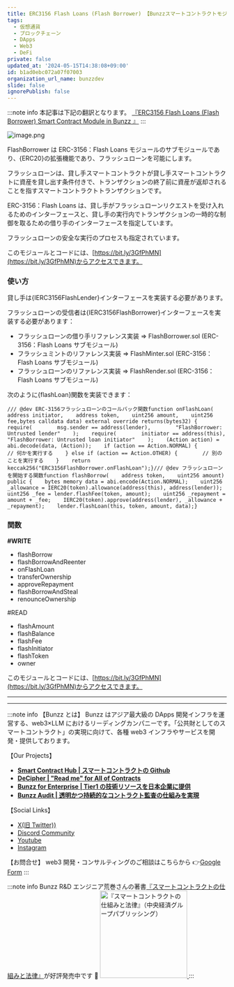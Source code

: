 ```yaml
---
title: ERC3156 Flash Loans (Flash Borrower) 【Bunzzスマートコントラクトモジュール】
tags:
  - 仮想通貨
  - ブロックチェーン
  - DApps
  - Web3
  - DeFi
private: false
updated_at: '2024-05-15T14:38:08+09:00'
id: b1ad0ebc072a07f07003
organization_url_name: bunzzdev
slide: false
ignorePublish: false
---
```


:::note info
本記事は下記の翻訳となります。
[『ERC3156 Flash Loans (Flash Borrower) Smart Contract Module in Bunzz 』]()
:::

![image.png](https://qiita-image-store.s3.ap-northeast-1.amazonaws.com/0/1926720/01302747-268d-2a7e-7265-32de3cf5967c.png)

FlashBorrower は ERC-3156：Flash Loans モジュールのサブモジュールであり、{ERC20}の拡張機能であり、フラッシュローンを可能にします。

フラッシュローンは、貸し手スマートコントラクトが貸し手スマートコントラクトに資産を貸し出す条件付きで、トランザクションの終了前に資産が返却されることを指すスマートコントラクトトランザクションです。

ERC-3156：Flash Loans は、貸し手がフラッシュローンリクエストを受け入れるためのインターフェースと、貸し手の実行内でトランザクションの一時的な制御を取るための借り手のインターフェースを指定しています。

フラッシュローンの安全な実行のプロセスも指定されています。

このモジュールとコードには、[https://bit.ly/3GfPhMN](https://bit.ly/3GfPhMN)からアクセスできます。

### 使い方

貸し手は{IERC3156FlashLender}インターフェースを実装する必要があります。

フラッシュローンの受信者は{IERC3156FlashBorrower}インターフェースを実装する必要があります：

- フラッシュローンの借り手リファレンス実装 => FlashBorrower.sol (ERC-3156：Flash Loans サブモジュール)
- フラッシュミントのリファレンス実装 => FlashMinter.sol (ERC-3156：Flash Loans サブモジュール)
- フラッシュローンのリファレンス実装 => FlashRender.sol (ERC-3156：Flash Loans サブモジュール)

次のように{flashLoan}関数を実装できます：

```
/// @dev ERC-3156フラッシュローンのコールバック関数function onFlashLoan(    address initiator,    address token,    uint256 amount,    uint256 fee,bytes calldata data) external override returns(bytes32) {    require(        msg.sender == address(lender),        "FlashBorrower: Untrusted lender"    );    require(        initiator == address(this),        "FlashBorrower: Untrusted loan initiator"    );    (Action action) = abi.decode(data, (Action));    if (action == Action.NORMAL) {        // 何かを実行する    } else if (action == Action.OTHER) {        // 別のことを実行する    }    return keccak256("ERC3156FlashBorrower.onFlashLoan");}/// @dev フラッシュローンを開始する関数function flashBorrow(    address token,    uint256 amount) public {    bytes memory data = abi.encode(Action.NORMAL);    uint256 _allowance = IERC20(token).allowance(address(this), address(lender));    uint256 _fee = lender.flashFee(token, amount);    uint256 _repayment = amount + _fee;    IERC20(token).approve(address(lender), _allowance + _repayment);    lender.flashLoan(this, token, amount, data);}
```

### 関数

**#WRITE**

- flashBorrow
- flashBorrowAndReenter
- onFlashLoan
- transferOwnership
- approveRepayment
- flashBorrowAndSteal
- renounceOwnership

#READ

- flashAmount
- flashBalance
- flashFee
- flashInitiator
- flashToken
- owner

このモジュールとコードには、[https://bit.ly/3GfPhMN](https://bit.ly/3GfPhMN)からアクセスできます。

---

---

:::note info
【Bunzz とは】
Bunzz はアジア最大級の DApps 開発インフラを運営する、web3×LLM におけるリーディングカンパニーです。「公共財としてのスマートコントラクト」の実現に向けて、各種 web3 インフラやサービスを開発・提供しております。

【Our Projects】

- **[Smart Contract Hub | スマートコントラクトの Github](https://www.bunzz.dev/)**
- **[DeCipher | "Read me" for All of Contracts](https://www.bunzz.dev/decipher)**
- **[Bunzz for Enterprise | Tier1 の技術リソースを日本企業に提供](https://enterprise.bunzz.dev/ja)**
- **[Bunzz Audit | 透明かつ持続的なコントラクト監査の仕組みを実現](hhttps://www.bunzz.dev/audit)**

【Social Links】

- [X(旧 Twitter))](https://twitter.com/BunzzDev)
- [Discord Community](https://t.co/6hHgssJdvW)
- [Youtube](https://www.youtube.com/@bunzzdev)
- [Instagram](https://www.instagram.com/bunzzdev/)

【お問合せ】
web3 開発・コンサルティングのご相談はこちらから 👉[Google Form](https://forms.gle/4tgQjWSw2MMMZW6E6)
:::

:::note info
Bunzz R&D エンジニア荒巻さんの著書[『スマートコントラクトの仕組みと法律』](https://amzn.to/3V03sNH)が好評発売中です 📕
<a href="https://amzn.to/3V03sNH" rel="nofollow" referrerpolicy="no-referrer-when-downgrade">
<img
    src="https://m.media-amazon.com/images/I/81wopoZ1K4L._SY522_.jpg"
    alt="『スマートコントラクトの仕組みと法律』（中央経済グループパブリッシング）"
    width="200px"
    height="auto"
    Style="border: 0px;"
  />
</a>
:::
